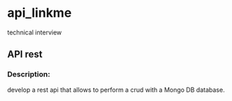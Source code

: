 # api_linkme
technical interview 
## API rest
### Description: 
develop a rest api that allows to perform a crud with a Mongo DB database.
